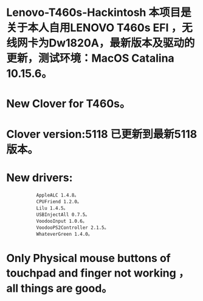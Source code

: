 # Lenovo-T460s-Hackintosh  本项目是关于本人自用LENOVO T460s EFI ，无线网卡为Dw1820A，最新版本及驱动的更新，测试环境：MacOS Catalina 10.15.6。
# New Clover for T460s。
# Clover version:5118 已更新到最新5118版本。
# New drivers:   
               AppleALC 1.4.8。  
               CPUFriend 1.2.0。   
               Lilu 1.4.5。  
               USBInjectAll 0.7.5。  
               VoodooInput 1.0.6。  
               VoodooPS2Controller 2.1.5。 
               WhateverGreen 1.4.0。
# Only Physical mouse buttons of touchpad and finger not working ，all things are good。
